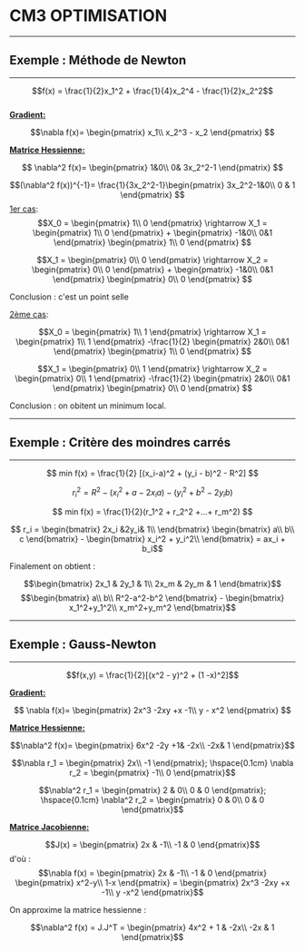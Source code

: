 # CM3 OPTIMISATION 

-----

## Exemple : Méthode de Newton
___________________

$$f(x) = \frac{1}{2}x_1^2 + \frac{1}{4}x_2^4 - \frac{1}{2}x_2^2$$     
<u>__Gradient:__</u>

$$\nabla f(x)= \begin{pmatrix}  
x_1\\
x_2^3 - x_2
\end{pmatrix}
$$

<u>__Matrice Hessienne:__</u>

$$
\nabla^2 f(x)= \begin{pmatrix}
1&0\\
0& 3x_2^2-1
\end{pmatrix}
$$

$$(\nabla^2 f(x))^{-1}= \frac{1}{3x_2^2-1}\begin{pmatrix}
3x_2^2-1&0\\
0 & 1
\end{pmatrix}
$$
<u>1er cas</u>:
$$X_0 = \begin{pmatrix}
1\\ 
0 
\end{pmatrix}
\rightarrow
X_1 = \begin{pmatrix}
1\\ 
0 
\end{pmatrix} +
\begin{pmatrix}
-1&0\\
0&1
\end{pmatrix}
\begin{pmatrix}
1\\
0
\end{pmatrix}
$$

$$X_1 = \begin{pmatrix}
0\\ 
0 
\end{pmatrix}
\rightarrow
X_2 = \begin{pmatrix}
0\\ 
0 
\end{pmatrix} +
\begin{pmatrix}
-1&0\\
0&1
\end{pmatrix}
\begin{pmatrix}
0\\
0
\end{pmatrix}
$$

Conclusion : c'est un point selle  

<u>2ème cas</u>:

$$X_0 = \begin{pmatrix}
1\\ 
1 
\end{pmatrix}
\rightarrow
X_1 = \begin{pmatrix}
1\\ 
1 
\end{pmatrix} -\frac{1}{2}
\begin{pmatrix}
2&0\\
0&1
\end{pmatrix}
\begin{pmatrix}
1\\
0
\end{pmatrix}
$$

$$X_1 = \begin{pmatrix}
0\\ 
1 
\end{pmatrix}
\rightarrow
X_2 = \begin{pmatrix}
0\\ 
1
\end{pmatrix} -\frac{1}{2}
\begin{pmatrix}
2&0\\
0&1
\end{pmatrix}
\begin{pmatrix}
0\\
0
\end{pmatrix}
$$

Conclusion : on obitent un minimum local.

-------------------
## Exemple : Critère des moindres carrés
-----------

 $$ min
 f(x) = \frac{1}{2} [(x_i-a)^2 + (y_i - b)^2 - R^2]
 $$

$$ 
r_i^2 = R^2 - (x_i^2 + a -2x_ia) - (y_i^2+b^2-2y_ib)
$$
 
$$ 
min f(x) = \frac{1}{2}(r_1^2 + r_2^2 +...+ r_m^2)
$$

$$
r_i = \begin{bmatrix}
2x_i &2y_i& 1\\
\end{bmatrix}
\begin{bmatrix}
a\\
b\\
c
\end{bmatrix} - 
\begin{bmatrix}
x_i^2 + y_i^2\\
\end{bmatrix} = ax_i + b_i$$

Finalement on obtient :

$$\begin{bmatrix}
2x_1 & 2y_1 & 1\\
2x_m & 2y_m & 1
\end{bmatrix}$$
$$\begin{bmatrix}
a\\
b\\
R^2-a^2-b^2
\end{bmatrix} -
\begin{bmatrix}
x_1^2+y_1^2\\
x_m^2+y_m^2
\end{bmatrix}$$

-------------------
## Exemple : Gauss-Newton
-----------

$$f(x,y) = \frac{1}{2}[(x^2 - y)^2 + (1 -x)^2]$$ 
      
<u>__Gradient:__</u>

$$
\nabla f(x)= \begin{pmatrix}
2x^3 -2xy +x -1\\
y - x^2
\end{pmatrix}
$$

<u>__Matrice Hessienne:__</u>

$$\nabla^2 f(x)= \begin{pmatrix}
6x^2 -2y +1& -2x\\
-2x&  1
\end{pmatrix}$$

$$\nabla r_1 = \begin{pmatrix}
2x\\
-1
\end{pmatrix}; \hspace{0.1cm}
\nabla r_2 = \begin{pmatrix}
-1\\
0
\end{pmatrix}$$

$$\nabla^2 r_1 = \begin{pmatrix}
2 & 0\\
0 & 0
\end{pmatrix}; \hspace{0.1cm}
\nabla^2 r_2 = \begin{pmatrix}
0 & 0\\
0 & 0
\end{pmatrix}$$

<u>__Matrice Jacobienne:__</u>

$$J(x) = \begin{pmatrix}
2x & -1\\
-1 & 0
\end{pmatrix}$$
d'où :
$$\nabla f(x) = \begin{pmatrix}
2x & -1\\
-1 & 0
\end{pmatrix}
\begin{pmatrix}
x^2-y\\
1-x
\end{pmatrix} = \begin{pmatrix}
2x^3 -2xy +x -1\\
y -x^2
\end{pmatrix}$$ 

On approxime la matrice hessienne :

$$\nabla^2 f(x) = J.J^T = \begin{pmatrix}
4x^2 + 1 & -2x\\
-2x & 1
\end{pmatrix}$$




